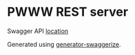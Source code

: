 # PWWW REST server
Swagger API [location](./config/swagger.yaml)

Generated using [generator-swaggerize](https://github.com/krakenjs/generator-swaggerize).